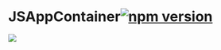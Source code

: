 # JSAppContainer<a href="https://badge.fury.io/js/%40jirklym%2Fjs-app-container"><img src="https://badge.fury.io/js/%40jirklym%2Fjs-app-container.svg" alt="npm version"></a> 
 <img src="https://travis-ci.com/wallach-game/JSAppContainer.svg?token=vUd4M2cyQ2UjjxD7dXMM&branch=main">
